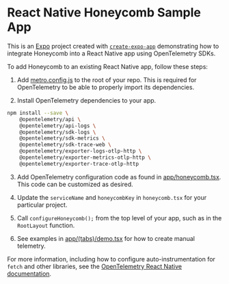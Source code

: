 # React Native Honeycomb Sample App

This is an [Expo](https://expo.dev) project created with [`create-expo-app`](https://www.npmjs.com/package/create-expo-app) demonstrating how to integrate Honeycomb into a React Native app using OpenTelemetry SDKs.

To add Honeycomb to an existing React Native app, follow these steps:

1. Add [metro.config.js](metro.config.js) to the root of your repo. This is required for OpenTelemetry to be able to properly import its dependencies.

2. Install OpenTelemetry dependencies to your app.
```bash
npm install --save \
    @opentelemetry/api \
    @opentelemetry/api-logs \
    @opentelemetry/sdk-logs \
    @opentelemetry/sdk-metrics \
    @opentelemetry/sdk-trace-web \
    @opentelemetry/exporter-logs-otlp-http \
    @opentelemetry/exporter-metrics-otlp-http \
    @opentelemetry/exporter-trace-otlp-http
```

3. Add OpenTelemetry configuration code as found in [app/honeycomb.tsx](app/honeycomb.tsx). This code can be customized as desired.

4. Update the `serviceName` and `honeycombKey` in `honeycomb.tsx` for your particular project.

5. Call `configureHoneycomb();` from the top level of your app, such as in the `RootLayout` function.

6. See examples in [app/(tabs)/demo.tsx](app/(tabs)/demo.tsx) for how to create manual telemetry.

For more information, including how to configure auto-instrumentation for `fetch` and other libraries, see the [OpenTelemetry React Native documentation](https://opentelemetry.io/docs/demo/services/react-native-app/).